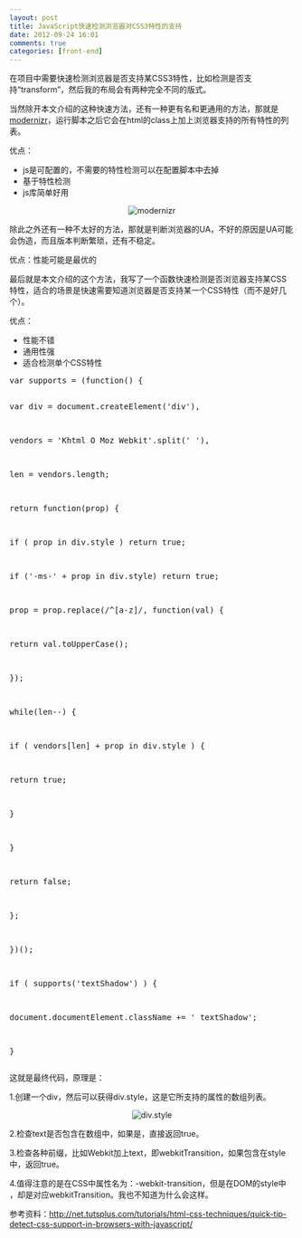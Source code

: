 ```yaml
---
layout: post
title: JavaScript快速检测浏览器对CSS3特性的支持
date: 2012-09-24 16:01
comments: true
categories: [front-end]
---
```


在项目中需要快速检测浏览器是否支持某CSS3特性，比如检测是否支持“transform”，然后我的布局会有两种完全不同的版式。

当然除开本文介绍的这种快速方法，还有一种更有名和更通用的方法，那就是<a href="http://modernizr.com/">modernizr</a>，运行脚本之后它会在html的class上加上浏览器支持的所有特性的列表。

优点：
<ul>
	<li>js是可配置的，不需要的特性检测可以在配置脚本中去掉</li>
	<li>基于特性检测</li>
	<li>js库简单好用</li></ul><p style="text-align: center;"><img class="aligncenter size-full wp-image-1407" title="modernizr" src="http://yuguo.us/files/2012/09/1.png" alt="modernizr"   /></p>
除此之外还有一种不太好的方法，那就是判断浏览器的UA，不好的原因是UA可能会伪造，而且版本判断繁琐，还有不稳定。

优点：性能可能是最优的

最后就是本文介绍的这个方法，我写了一个函数快速检测是否浏览器支持某CSS特性，适合的场景是快速需要知道浏览器是否支持某一个CSS特性（而不是好几个）。

优点：
<ul>
	<li>性能不错</li>
	<li>通用性强</li>
	<li>适合检测单个CSS特性</li></ul><pre>var supports = (function() {

 var div = document.createElement('div'),

 vendors = 'Khtml O Moz Webkit'.split(' '),

 len = vendors.length;

 return function(prop) {

 if ( prop in div.style ) return true;

 if ('-ms-' + prop in div.style) return true;

 prop = prop.replace(/^[a-z]/, function(val) {

 return val.toUpperCase();

 });

 while(len--) {

 if ( vendors[len] + prop in div.style ) {

 return true;

 }

 }

 return false;

 };

 })();

if ( supports('textShadow') ) {

 document.documentElement.className += ' textShadow';

}</pre>
这就是最终代码，原理是：

1.创建一个div，然后可以获得div.style，这是它所支持的属性的数组列表。
<p style="text-align: center;"><img class="aligncenter size-full wp-image-1408" title="div.style" src="http://yuguo.us/files/2012/09/2.png" alt="div.style"   /></p>
2.检查text是否包含在数组中，如果是，直接返回true。

3.检查各种前缀，比如Webkit加上text，即webkitTransition，如果包含在style中，返回true。

4.值得注意的是在CSS中属性名为：-webkit-transition，但是在DOM的style中 ，却是对应webkitTransition。我也不知道为什么会这样。

参考资料：<a href="http://net.tutsplus.com/tutorials/html-css-techniques/quick-tip-detect-css-support-in-browsers-with-javascript/">http://net.tutsplus.com/tutorials/html-css-techniques/quick-tip-detect-css-support-in-browsers-with-javascript/</a>
